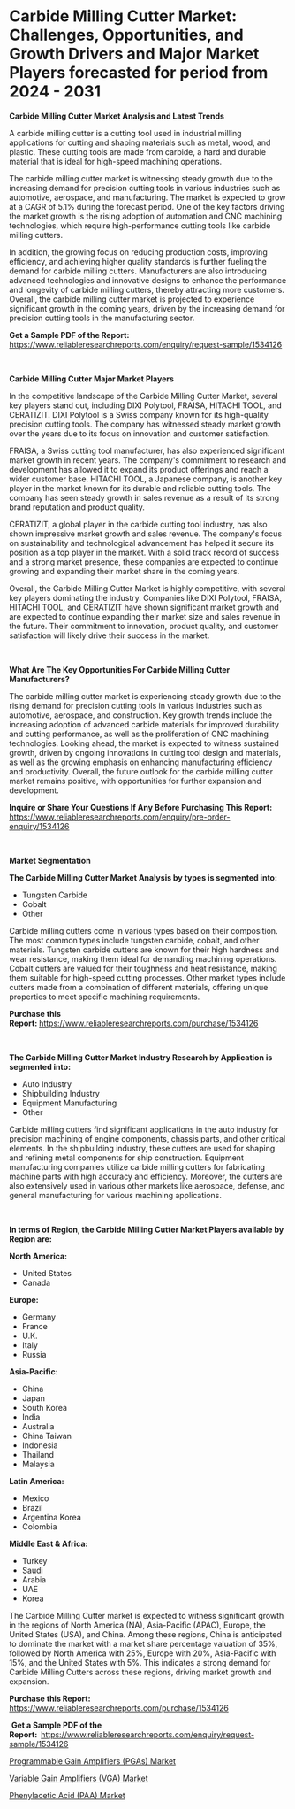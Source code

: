 <p><h1>Carbide Milling Cutter Market: Challenges, Opportunities, and Growth Drivers and Major Market Players forecasted for period from 2024 - 2031</h1></p><p><strong>Carbide Milling Cutter Market Analysis and Latest Trends</strong></p>
<p><p>A carbide milling cutter is a cutting tool used in industrial milling applications for cutting and shaping materials such as metal, wood, and plastic. These cutting tools are made from carbide, a hard and durable material that is ideal for high-speed machining operations.</p><p>The carbide milling cutter market is witnessing steady growth due to the increasing demand for precision cutting tools in various industries such as automotive, aerospace, and manufacturing. The market is expected to grow at a CAGR of 5.1% during the forecast period. One of the key factors driving the market growth is the rising adoption of automation and CNC machining technologies, which require high-performance cutting tools like carbide milling cutters.</p><p>In addition, the growing focus on reducing production costs, improving efficiency, and achieving higher quality standards is further fueling the demand for carbide milling cutters. Manufacturers are also introducing advanced technologies and innovative designs to enhance the performance and longevity of carbide milling cutters, thereby attracting more customers. Overall, the carbide milling cutter market is projected to experience significant growth in the coming years, driven by the increasing demand for precision cutting tools in the manufacturing sector.</p></p>
<p><strong>Get a Sample PDF of the Report:&nbsp;</strong> <a href="https://www.reliableresearchreports.com/enquiry/request-sample/1534126">https://www.reliableresearchreports.com/enquiry/request-sample/1534126</a></p>
<p>&nbsp;</p>
<p><strong>Carbide Milling Cutter Major Market Players</strong></p>
<p><p>In the competitive landscape of the Carbide Milling Cutter Market, several key players stand out, including DIXI Polytool, FRAISA, HITACHI TOOL, and CERATIZIT. DIXI Polytool is a Swiss company known for its high-quality precision cutting tools. The company has witnessed steady market growth over the years due to its focus on innovation and customer satisfaction.</p><p>FRAISA, a Swiss cutting tool manufacturer, has also experienced significant market growth in recent years. The company's commitment to research and development has allowed it to expand its product offerings and reach a wider customer base. HITACHI TOOL, a Japanese company, is another key player in the market known for its durable and reliable cutting tools. The company has seen steady growth in sales revenue as a result of its strong brand reputation and product quality.</p><p>CERATIZIT, a global player in the carbide cutting tool industry, has also shown impressive market growth and sales revenue. The company's focus on sustainability and technological advancement has helped it secure its position as a top player in the market. With a solid track record of success and a strong market presence, these companies are expected to continue growing and expanding their market share in the coming years.</p><p>Overall, the Carbide Milling Cutter Market is highly competitive, with several key players dominating the industry. Companies like DIXI Polytool, FRAISA, HITACHI TOOL, and CERATIZIT have shown significant market growth and are expected to continue expanding their market size and sales revenue in the future. Their commitment to innovation, product quality, and customer satisfaction will likely drive their success in the market.</p></p>
<p>&nbsp;</p>
<p><strong>What Are The Key Opportunities For Carbide Milling Cutter Manufacturers?</strong></p>
<p><p>The carbide milling cutter market is experiencing steady growth due to the rising demand for precision cutting tools in various industries such as automotive, aerospace, and construction. Key growth trends include the increasing adoption of advanced carbide materials for improved durability and cutting performance, as well as the proliferation of CNC machining technologies. Looking ahead, the market is expected to witness sustained growth, driven by ongoing innovations in cutting tool design and materials, as well as the growing emphasis on enhancing manufacturing efficiency and productivity. Overall, the future outlook for the carbide milling cutter market remains positive, with opportunities for further expansion and development.</p></p>
<p><strong>Inquire or Share Your Questions If Any Before Purchasing This Report:</strong> <a href="https://www.reliableresearchreports.com/enquiry/pre-order-enquiry/1534126">https://www.reliableresearchreports.com/enquiry/pre-order-enquiry/1534126</a></p>
<p>&nbsp;</p>
<p><strong>Market Segmentation</strong></p>
<p><strong>The Carbide Milling Cutter Market Analysis by types is segmented into:</strong></p>
<p><ul><li>Tungsten Carbide</li><li>Cobalt</li><li>Other</li></ul></p>
<p><p>Carbide milling cutters come in various types based on their composition. The most common types include tungsten carbide, cobalt, and other materials. Tungsten carbide cutters are known for their high hardness and wear resistance, making them ideal for demanding machining operations. Cobalt cutters are valued for their toughness and heat resistance, making them suitable for high-speed cutting processes. Other market types include cutters made from a combination of different materials, offering unique properties to meet specific machining requirements.</p></p>
<p><strong>Purchase this Report:&nbsp;</strong><a href="https://www.reliableresearchreports.com/purchase/1534126">https://www.reliableresearchreports.com/purchase/1534126</a></p>
<p>&nbsp;</p>
<p><strong>The Carbide Milling Cutter Market Industry Research by Application is segmented into:</strong></p>
<p><ul><li>Auto Industry</li><li>Shipbuilding Industry</li><li>Equipment Manufacturing</li><li>Other</li></ul></p>
<p><p>Carbide milling cutters find significant applications in the auto industry for precision machining of engine components, chassis parts, and other critical elements. In the shipbuilding industry, these cutters are used for shaping and refining metal components for ship construction. Equipment manufacturing companies utilize carbide milling cutters for fabricating machine parts with high accuracy and efficiency. Moreover, the cutters are also extensively used in various other markets like aerospace, defense, and general manufacturing for various machining applications.</p></p>
<p>&nbsp;</p>
<p><strong>In terms of Region, the Carbide Milling Cutter Market Players available by Region are:</strong></p>
<p>
    <p> <strong> North America: </strong>
        <ul>
            <li>United States</li>
            <li>Canada</li>
        </ul>
        </p> 
    <p> <strong> Europe: </strong>
        <ul>
            <li>Germany</li>
            <li>France</li>
            <li>U.K.</li>
            <li>Italy</li>
            <li>Russia</li>
        </ul>
        </p> 
    <p> <strong> Asia-Pacific: </strong>
        <ul>
            <li>China</li>
            <li>Japan</li>
            <li>South Korea</li>
            <li>India</li>
            <li>Australia</li>
            <li>China Taiwan</li>
            <li>Indonesia</li>
            <li>Thailand</li>
            <li>Malaysia</li>
        </ul>
        </p> 
    <p> <strong> Latin America: </strong>
        <ul>
            <li>Mexico</li>
            <li>Brazil</li>
            <li>Argentina Korea</li>
            <li>Colombia</li>
        </ul>
        </p> 
    <p> <strong> Middle East & Africa: </strong>
        <ul>
            <li>Turkey</li>
            <li>Saudi</li>
            <li>Arabia</li>
            <li>UAE</li>
            <li>Korea</li>
        </ul>
    </p>
    </p>
<p><p>The Carbide Milling Cutter market is expected to witness significant growth in the regions of North America (NA), Asia-Pacific (APAC), Europe, the United States (USA), and China. Among these regions, China is anticipated to dominate the market with a market share percentage valuation of 35%, followed by North America with 25%, Europe with 20%, Asia-Pacific with 15%, and the United States with 5%. This indicates a strong demand for Carbide Milling Cutters across these regions, driving market growth and expansion.</p></p>
<p><strong>Purchase this Report: </strong><a href="https://www.reliableresearchreports.com/purchase/1534126">https://www.reliableresearchreports.com/purchase/1534126</a></p>
<p>&nbsp;<strong>Get a Sample PDF of the Report:&nbsp;&nbsp;</strong><a href="https://www.reliableresearchreports.com/enquiry/request-sample/1534126">https://www.reliableresearchreports.com/enquiry/request-sample/1534126</a></p>
<p><strong></strong></p>
<p><p><a href="https://view.publitas.com/reportprime-1/programmable-gain-amplifiers-pgas-market-centers-on-aspects-such-as-market-growth-market-share-market-opportunity-and-projected-forecasts-spanning-from-2023-to-2030/">Programmable Gain Amplifiers (PGAs) Market</a></p><p><a href="https://view.publitas.com/reportprime-1/variable-gain-amplifiers-vga-market-size-reflecting-a-forecast-till-2030-market-by-type-by-application-and-by-geography/">Variable Gain Amplifiers (VGA) Market</a></p><p><a href="https://view.publitas.com/reportprime-1/phenylacetic-acid-paa-market-size-growth-outlook-from-2023-to-2030-projecting-at-markets-trends-analysis-by-application-regional-outlook-and-revenue/">Phenylacetic Acid (PAA) Market</a></p></p>